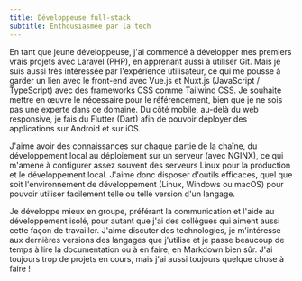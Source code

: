 ```yaml
---
title: Développeuse full-stack
subtitle: Enthousiasmée par la tech
---
```


En tant que jeune développeuse, j'ai commencé à développer mes premiers vrais projets avec Laravel (PHP), en apprenant aussi à utiliser Git. Mais je suis aussi très intéressée par l'expérience utilisateur, ce qui me pousse à garder un lien avec le front-end avec Vue.js et Nuxt.js (JavaScript / TypeScript) avec des frameworks CSS comme Tailwind CSS. Je souhaite mettre en œuvre le nécessaire pour le référencement, bien que je ne sois pas une experte dans ce domaine. Du côté mobile, au-delà du web responsive, je fais du Flutter (Dart) afin de pouvoir déployer des applications sur Android et sur iOS.

J'aime avoir des connaissances sur chaque partie de la chaîne, du développement local au déploiement sur un serveur (avec NGINX), ce qui m'amène à configurer assez souvent des serveurs Linux pour la production et le développement local. J'aime donc disposer d'outils efficaces, quel que soit l'environnement de développement (Linux, Windows ou macOS) pour pouvoir utiliser facilement telle ou telle version d'un langage.

Je développe mieux en groupe, préférant la communication et l'aide au développement isolé, pour autant que j'ai des collègues qui aiment aussi cette façon de travailler. J'aime discuter des technologies, je m'intéresse aux dernières versions des langages que j'utilise et je passe beaucoup de temps à lire la documentation ou à en faire, en Markdown bien sûr. J'ai toujours trop de projets en cours, mais j'ai aussi toujours quelque chose à faire !
